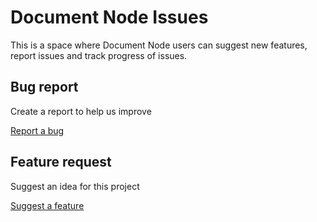 # Document Node Issues

This is a space where Document Node users can suggest new features, report issues and track progress of issues.

## Bug report

Create a report to help us improve

[Report a bug](https://github.com/documentnode/issues/issues/new?assignees=&labels=&template=bug_report.md&title=)

## Feature request

Suggest an idea for this project

[Suggest a feature](https://github.com/documentnode/issues/issues/new?assignees=&labels=&template=feature_request.md&title=)
